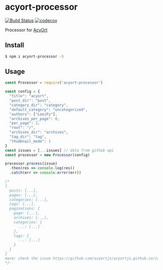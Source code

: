 # acyort-processor

[![Build Status](https://travis-ci.org/acyortjs/acyort-processor.svg?branch=master)](https://travis-ci.org/acyortjs/acyort-processor)
[![codecov](https://codecov.io/gh/acyortjs/acyort-processor/branch/master/graph/badge.svg)](https://codecov.io/gh/acyortjs/acyort-processor)

Processor for [AcyOrt](https://github.com/acyortjs/acyort)

## Install

```bash
$ npm i acyort-processor -S
```

## Usage

```js
const Processor = require('acyort-processor')

const config = {
  "title": "acyort",
  "post_dir": "post",
  "category_dir": "category",
  "default_category": "uncategorized",
  "authors": ["LoeiFy"],
  "archives_per_page": 0,
  "per_page": 2,
  "root": "/",
  "archives_dir": "archives",
  "tag_dir": "tag",
  "thumbnail_mode": 1
}
const issues = [...issues] // data from github api
const processor = new Processor(config)

processor.process(issue)
  .then(res => console.log(res))
  .catch(err => console.error(err))

/*
{
  posts: [...],
  pages: [...],
  categories: [...],
  tags: [...],
  paginations: {
    page: [...],
    archives: [...],
    categories: {
      ...: [...]
    },
    tags: {
      ...: [...]
    }
  }
}
more: check the issue https://github.com/acyortjs/acyortjs.github.io/issues/11
*/
```
